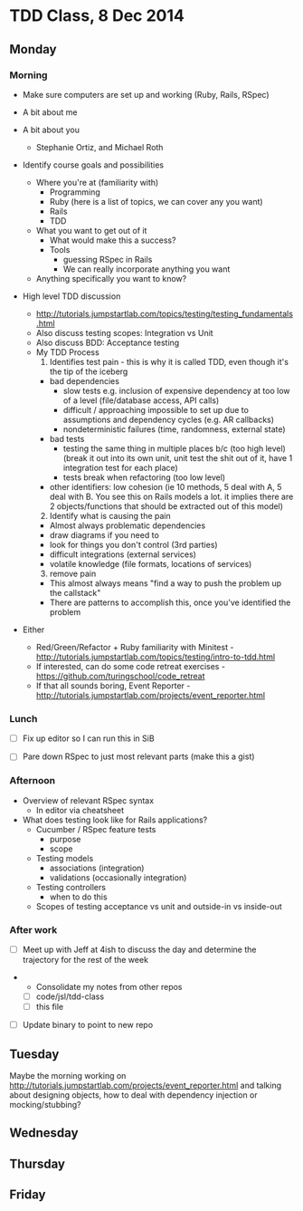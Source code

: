 # TDD Class, 8 Dec 2014

## Monday

### Morning

* Make sure computers are set up and working (Ruby, Rails, RSpec)
* A bit about me
* A bit about you
  * Stephanie Ortiz, and Michael Roth
* Identify course goals and possibilities
  * Where you're at (familiarity with)
    * Programming
    * Ruby (here is a list of topics, we can cover any you want)
    * Rails
    * TDD
  * What you want to get out of it
    * What would make this a success?
    * Tools
      * guessing RSpec in Rails
      * We can really incorporate anything you want
  * Anything specifically you want to know?
* High level TDD discussion
  * http://tutorials.jumpstartlab.com/topics/testing/testing_fundamentals.html
  * Also discuss testing scopes: Integration vs Unit
  * Also discuss BDD: Acceptance testing
  * My TDD Process
    1. Identifies test pain - this is why it is called TDD, even though it's the tip of the iceberg
      * bad dependencies
        * slow tests e.g. inclusion of expensive dependency at too low of a level (file/database access, API calls)
        * difficult / approaching impossible to set up due to assumptions and dependency cycles (e.g. AR callbacks)
        * nondeterministic failures (time, randomness, external state)
      * bad tests
        * testing the same thing in multiple places b/c (too high level) (break it out into its own unit, unit test the shit out of it, have 1 integration test for each place)
        * tests break when refactoring (too low level)
      * other identifiers:
        low cohesion (ie 10 methods, 5 deal with A, 5 deal with B. You see this on Rails models a lot. it implies there are 2 objects/functions that should be extracted out of this model)
    2. Identify what is causing the pain
      * Almost always problematic dependencies
      * draw diagrams if you need to
      * look for things you don't control (3rd parties)
      * difficult integrations (external services)
      * volatile knowledge (file formats, locations of services)
    3. remove pain
      * This almost always means "find a way to push the problem up the callstack"
      * There are patterns to accomplish this, once you've identified the problem

* Either
  * Red/Green/Refactor + Ruby familiarity with Minitest - http://tutorials.jumpstartlab.com/topics/testing/intro-to-tdd.html
  * If interested, can do some code retreat exercises - https://github.com/turingschool/code_retreat
  * If that all sounds boring, Event Reporter - http://tutorials.jumpstartlab.com/projects/event_reporter.html

### Lunch

- [ ] Fix up editor so I can run this in SiB
- [ ] Pare down RSpec to just most relevant parts (make this a gist)


### Afternoon

* Overview of relevant RSpec syntax
  - In editor via cheatsheet
* What does testing look like for Rails applications?
  * Cucumber / RSpec feature tests
    - purpose
    - scope
  * Testing models
    - associations (integration)
    - validations (occasionally integration)
  * Testing controllers
    - when to do this
  * Scopes of testing acceptance vs unit and outside-in vs inside-out

### After work

- [ ] Meet up with Jeff at 4ish to discuss the day and determine the trajectory for the rest of the week
- * Consolidate my notes from other repos
  - [ ] code/jsl/tdd-class
  - [ ] this file
- [ ] Update binary to point to new repo


## Tuesday

Maybe the morning working on http://tutorials.jumpstartlab.com/projects/event_reporter.html and talking about designing objects, how to deal with dependency injection or mocking/stubbing?

## Wednesday

## Thursday

## Friday
